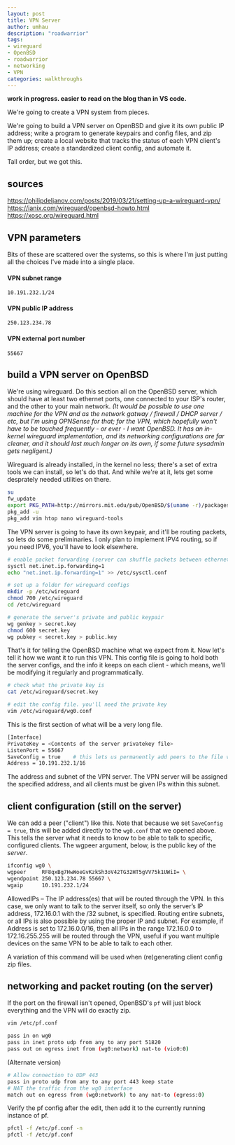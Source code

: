 ```yaml
---
layout: post
title: VPN Server
author: umhau
description: "roadwarrior"
tags: 
- wireguard
- OpenBSD
- roadwarrior
- networking
- VPN
categories: walkthroughs
---
```


**work in progress. easier to read on the blog than in VS code.**

We're going to create a VPN system from pieces. 

We're going to build a VPN server on OpenBSD and give it its own public IP address; write a program to generate keypairs and config files, and zip them up; create a local website that tracks the status of each VPN client's IP address; create a standardized client config, and automate it. 

Tall order, but we got this.

sources
-------

https://philipdeljanov.com/posts/2019/03/21/setting-up-a-wireguard-vpn/
https://ianix.com/wireguard/openbsd-howto.html
https://xosc.org/wireguard.html

VPN parameters
--------------

Bits of these are scattered over the systems, so this is where I'm just putting all the choices I've made into a single place.

#### VPN subnet range
    10.191.232.1/24

#### VPN public IP address
    250.123.234.78

#### VPN external port number
    55667

build a VPN server on OpenBSD
-----------------------------

We're using wireguard. Do this section all on the OpenBSD server, which should have at least two ethernet ports, one connected to your ISP's router, and the other to your main network. _(It would be possible to use one machine for the VPN and as the network gatway / firewall / DHCP server / etc, but I'm using OPNSense for that; for the VPN, which hopefully won't have to be touched frequently - or ever - I want OpenBSD. It has an in-kernel wireguard implementation, and its networking configurations are far cleaner, and it should last much longer on its own, if some future sysadmin gets negligent.)_

Wireguard is already installed, in the kernel no less; there's a set of extra tools we can install, so let's do that. And while we're at it, lets get some desprately needed utilities on there.  

```sh
su
fw_update
export PKG_PATH=http://mirrors.mit.edu/pub/OpenBSD/$(uname -r)/packages/$(uname -m)/
pkg_add -u
pkg_add vim htop nano wireguard-tools
```

The VPN server is going to have its own keypair, and it'll be routing packets, so lets do some preliminaries. I only plan to implement IPV4 routing, so if you need IPV6, you'll have to look elsewhere. 

```sh
# enable packet forwarding (server can shuffle packets between ethernet ports)
sysctl net.inet.ip.forwarding=1
echo "net.inet.ip.forwarding=1" >> /etc/sysctl.conf

# set up a folder for wireguard configs
mkdir -p /etc/wireguard
chmod 700 /etc/wireguard
cd /etc/wireguard

# generate the server's private and public keypair
wg genkey > secret.key
chmod 600 secret.key
wg pubkey < secret.key > public.key
```

That's it for telling the OpenBSD machine what we expect from it. Now let's tell it how we want it to run this VPN. This config file is going to hold both the server configs, and the info it keeps on each client - which means, we'll be modifying it regularly and programmatically.

```sh
# check what the private key is
cat /etc/wireguard/secret.key

# edit the config file. you'll need the private key
vim /etc/wireguard/wg0.conf
```

This is the first section of what will be a very long file. 
```sh
[Interface]
PrivateKey = <Contents of the server privatekey file>
ListenPort = 55667   
SaveConfig = true    # this lets us permanently add peers to the file via command line
Address = 10.191.232.1/16 
```

The address and subnet of the VPN server. The VPN server will be assigned the specified address, and all clients must be given IPs within this subnet.

client configuration (still on the server)
------------------------------------------

We can add a peer ("client") like this. Note that because we set `SaveConfig = true`, this will be added directly to the `wg0.conf` that we opened above.  This tells the server what it needs to know to be able to talk to specific, configured clients.  The wgpeer argument, below, is the public key of the _server_.

```sh
ifconfig wg0 \
wgpeer     RF8qxBg7HwWoeGvKzkSh3oV42TG32HT5gVV75k1UWiI= \
wgendpoint 250.123.234.78 55667 \
wgaip      10.191.232.1/24
```

AllowedIPs – The IP address(es) that will be routed through the VPN. In this case, we only want to talk to the server itself, so only the server’s IP address, 172.16.0.1 with the /32 subnet, is specified. Routing entire subnets, or all IPs is also possible by using the proper IP and subnet. For example, if Address is set to 172.16.0.0/16, then all IPs in the range 172.16.0.0 to 172.16.255.255 will be routed through the VPN, useful if you want multiple devices on the same VPN to be able to talk to each other.

A variation of this command will be used when (re)generating client config zip files.

networking and packet routing (on the server)
---------------------------------------------

If the port on the firewall isn't opened, OpenBSD's `pf` will just block everything and the VPN will do exactly zip.

```sh
vim /etc/pf.conf
```

```sh
pass in on wg0
pass in inet proto udp from any to any port 51820
pass out on egress inet from (wg0:network) nat-to (vio0:0)
```
(Alternate version)
```sh
# Allow connection to UDP 443
pass in proto udp from any to any port 443 keep state
# NAT the traffic from the wg0 interface
match out on egress from (wg0:network) to any nat-to (egress:0)
```

Verify the pf config after the edit, then add it to the currently running instance of pf.

```sh
pfctl -f /etc/pf.conf -n
pfctl -f /etc/pf.conf
```






